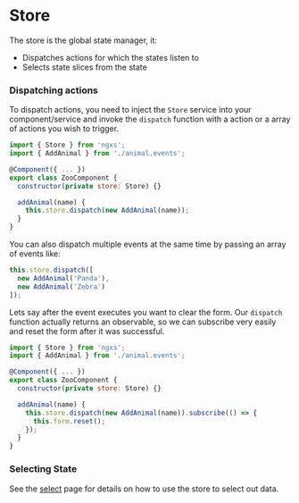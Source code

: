 # Store
The store is the global state manager, it:

- Dispatches actions for which the states listen to
- Selects state slices from the state

### Dispatching actions
To dispatch actions, you need to inject the `Store` service into your component/service
and invoke the `dispatch` function with a action or a array of actions you wish to trigger.

```javascript
import { Store } from 'ngxs';
import { AddAnimal } from './animal.events';

@Component({ ... })
export class ZooComponent {
  constructor(private store: Store) {}

  addAnimal(name) {
    this.store.dispatch(new AddAnimal(name));
  }
}
```

You can also dispatch multiple events at the same time by passing an array of events like:

```javascript
this.store.dispatch([
  new AddAnimal('Panda'),
  new AddAnimal('Zebra')
]);
```

Lets say after the event executes you want to clear
the form. Our `dispatch` function actually returns an observable, so we can
subscribe very easily and reset the form after it was successful.

```javascript
import { Store } from 'ngxs';
import { AddAnimal } from './animal.events';

@Component({ ... })
export class ZooComponent {
  constructor(private store: Store) {}

  addAnimal(name) {
    this.store.dispatch(new AddAnimal(name)).subscribe(() => {
      this.form.reset();
    });
  }
}
```

### Selecting State
See the [select](select.md) page for details on how to use the store to select out data.
